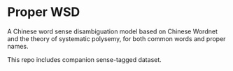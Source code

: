 # Proper WSD

A Chinese word sense disambiguation model based on Chinese Wordnet and the theory of systematic polysemy, 
for both common words and proper names.

This repo includes companion sense-tagged dataset.


